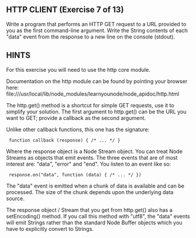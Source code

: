 ## HTTP CLIENT (Exercise 7 of 13)

  Write a program that performs an HTTP GET request to a URL provided to you as the first command-line argument. 
  Write the String contents of each "data" event from the response to a new line on the console (stdout).

 ## HINTS

  For this exercise you will need to use the http core module.

  Documentation on the http module can be found by pointing your browser
  here:
  file:///usr/local/lib/node_modules/learnyounode/node_apidoc/http.html

  The http.get() method is a shortcut for simple GET requests, use it to
  simplify your solution. The first argument to http.get() can be the URL
  you want to GET; provide a callback as the second argument.

  Unlike other callback functions, this one has the signature:

     function callback (response) { /* ... */ }

  Where the response object is a Node Stream object. You can treat Node
  Streams as objects that emit events. The three events that are of most
  interest are: "data", "error" and "end". You listen to an event like so:

     response.on("data", function (data) { /* ... */ })

  The "data" event is emitted when a chunk of data is available and can be
  processed. The size of the chunk depends upon the underlying data source.

  The response object / Stream that you get from http.get() also has a
  setEncoding() method. If you call this method with "utf8", the "data"
  events will emit Strings rather than the standard Node Buffer objects
  which you have to explicitly convert to Strings.